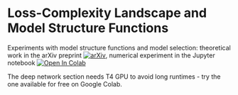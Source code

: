 # Loss-Complexity Landscape and Model Structure Functions

Experiments with model structure functions and model selection: theoretical work in the arXiv preprint [![arXiv](https://img.shields.io/badge/arXiv-2507.13543-b31b1b.svg)](https://arxiv.org/abs/2507.13543), numerical experiment in the Jupyter notebook <a target="_blank" href="https://colab.research.google.com/github/sashakolpakov/structure-functions/blob/main/Structure_Function.ipynb">
  <img src="https://colab.research.google.com/assets/colab-badge.svg" alt="Open In Colab"/>
</a> 

The deep network section needs T4 GPU to avoid long runtimes - try the one available for free on Google Colab. 
